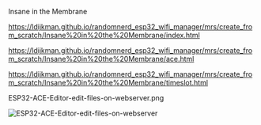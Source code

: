 Insane in the Membrane

https://ldijkman.github.io/randomnerd_esp32_wifi_manager/mrs/create_from_scratch/Insane%20in%20the%20Membrane/index.html

https://ldijkman.github.io/randomnerd_esp32_wifi_manager/mrs/create_from_scratch/Insane%20in%20the%20Membrane/ace.html

https://ldijkman.github.io/randomnerd_esp32_wifi_manager/mrs/create_from_scratch/Insane%20in%20the%20Membrane/timeslot.html

ESP32-ACE-Editor-edit-files-on-webserver.png

![ESP32-ACE-Editor-edit-files-on-webserver](https://github.com/ldijkman/randomnerd_esp32_wifi_manager/assets/45427770/863685d0-5095-49db-b1df-0ff128fb5ed6)
